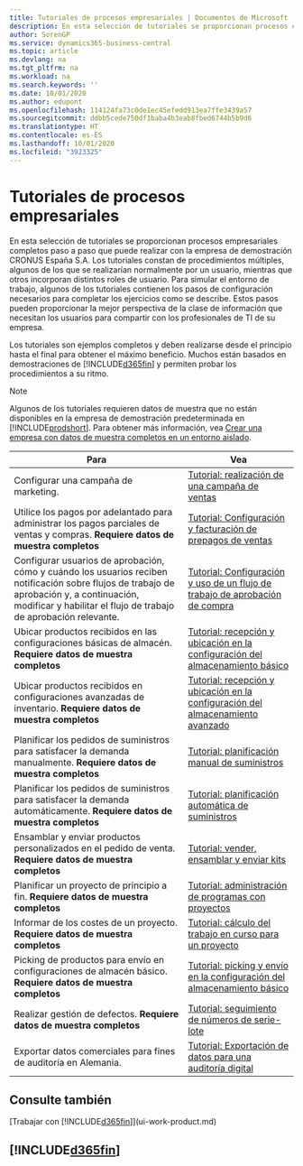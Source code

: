 ```yaml
---
title: Tutoriales de procesos empresariales | Documentos de Microsoft
description: En esta selección de tutoriales se proporcionan procesos empresariales completos paso a paso que puede realizar con la empresa de demostración CRONUS España S.A.
author: SorenGP
ms.service: dynamics365-business-central
ms.topic: article
ms.devlang: na
ms.tgt_pltfrm: na
ms.workload: na
ms.search.keywords: ''
ms.date: 10/01/2020
ms.author: edupont
ms.openlocfilehash: 114124fa73c0de1ec45efedd913ea7ffe3439a57
ms.sourcegitcommit: ddbb5cede750df1baba4b3eab8fbed6744b5b9d6
ms.translationtype: HT
ms.contentlocale: es-ES
ms.lasthandoff: 10/01/2020
ms.locfileid: "3923325"
---
```

# <a name="business-process-walkthroughs"></a>Tutoriales de procesos empresariales

En esta selección de tutoriales se proporcionan procesos empresariales completos paso a paso que puede realizar con la empresa de demostración CRONUS España S.A. Los tutoriales constan de procedimientos múltiples, algunos de los que se realizarían normalmente por un usuario, mientras que otros incorporan distintos roles de usuario. Para simular el entorno de trabajo, algunos de los tutoriales contienen los pasos de configuración necesarios para completar los ejercicios como se describe. Estos pasos pueden proporcionar la mejor perspectiva de la clase de información que necesitan los usuarios para compartir con los profesionales de TI de su empresa.  

 Los tutoriales son ejemplos completos y deben realizarse desde el principio hasta el final para obtener el máximo beneficio. Muchos están basados en demostraciones de [!INCLUDE[d365fin](includes/d365fin_md.md)] y permiten probar los procedimientos a su ritmo.  

> [!NOTE]
> Algunos de los tutoriales requieren datos de muestra que no están disponibles en la empresa de demostración predeterminada en [!INCLUDE[prodshort](includes/prodshort.md)]. Para obtener más información, vea [Crear una empresa con datos de muestra completos en un entorno aislado](across-how-create-sandbox-environment.md#to-create-a-company-with-complete-sample-data-in-a-sandbox).

|Para|Vea|  
|--------|---------|  
|Configurar una campaña de marketing.|[Tutorial: realización de una campaña de ventas](walkthrough-conducting-a-sales-campaign.md)|  
|Utilice los pagos por adelantado para administrar los pagos parciales de ventas y compras. **Requiere datos de muestra completos** |[Tutorial: Configuración y facturación de prepagos de ventas](walkthrough-setting-up-and-invoicing-sales-prepayments.md)|  
|Configurar usuarios de aprobación, cómo y cuándo los usuarios reciben notificación sobre flujos de trabajo de aprobación y, a continuación, modificar y habilitar el flujo de trabajo de aprobación relevante.|[Tutorial: Configuración y uso de un flujo de trabajo de aprobación de compra](walkthrough-setting-up-and-using-a-purchase-approval-workflow.md)|  
|Ubicar productos recibidos en las configuraciones básicas de almacén. **Requiere datos de muestra completos**|[Tutorial: recepción y ubicación en la configuración del almacenamiento básico](walkthrough-receiving-and-putting-away-in-basic-warehousing.md)|  
|Ubicar productos recibidos en configuraciones avanzadas de inventario. **Requiere datos de muestra completos**|[Tutorial: recepción y ubicación en la configuración del almacenamiento avanzado](walkthrough-receiving-and-putting-away-in-advanced-warehousing.md)|  
|Planificar los pedidos de suministros para satisfacer la demanda manualmente. **Requiere datos de muestra completos**|[Tutorial: planificación manual de suministros](walkthrough-planning-supplies-manually.md)|  
|Planificar los pedidos de suministros para satisfacer la demanda automáticamente. **Requiere datos de muestra completos**|[Tutorial: planificación automática de suministros](walkthrough-planning-supplies-automatically.md)|  
|Ensamblar y enviar productos personalizados en el pedido de venta. **Requiere datos de muestra completos**|[Tutorial: vender, ensamblar y enviar kits](walkthrough-selling-assembling-and-shipping-kits.md)|  
|Planificar un proyecto de principio a fin. **Requiere datos de muestra completos**|[Tutorial: administración de programas con proyectos](walkthrough-managing-projects-with-jobs.md)|  
|Informar de los costes de un proyecto. **Requiere datos de muestra completos**|[Tutorial: cálculo del trabajo en curso para un proyecto](walkthrough-calculating-work-in-process-for-a-job.md)|  
|Picking de productos para envío en configuraciones de almacén básico. **Requiere datos de muestra completos**|[Tutorial: picking y envío en la configuración del almacenamiento básico](walkthrough-picking-and-shipping-in-basic-warehousing.md)|  
|Realizar gestión de defectos. **Requiere datos de muestra completos**|[Tutorial: seguimiento de números de serie-lote](walkthrough-tracing-serial-lot-numbers.md)|
|Exportar datos comerciales para fines de auditoría en Alemania.|[Tutorial: Exportación de datos para una auditoría digital](LocalFunctionality/Germany/walkthrough-exporting-data-for-a-digital-audit.md)|

## <a name="see-also"></a>Consulte también

[Trabajar con [!INCLUDE[d365fin](includes/d365fin_md.md)]](ui-work-product.md)  

## [!INCLUDE[d365fin](includes/free_trial_md.md)]  
